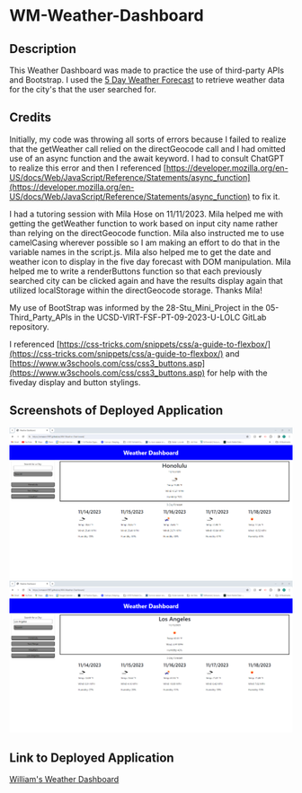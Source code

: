 # WM-Weather-Dashboard

## Description ##

This Weather Dashboard was made to practice the use of third-party APIs and Bootstrap. I used the [5 Day Weather Forecast](https://openweathermap.org/forecast5) to retrieve weather data for the city's that the user searched for. 

## Credits ## 

Initially, my code was throwing all sorts of errors because I failed to realize that the getWeather call relied on the directGeocode call and I had omitted use of an async function and the await keyword. I had to consult ChatGPT to realize this error and then I referenced [https://developer.mozilla.org/en-US/docs/Web/JavaScript/Reference/Statements/async_function](https://developer.mozilla.org/en-US/docs/Web/JavaScript/Reference/Statements/async_function) to fix it.

I had a tutoring session with Mila Hose on 11/11/2023. Mila helped me with getting the getWeather function to work based on input city name rather than relying on the directGeocode function. Mila also instructed me to use camelCasing wherever possible so I am making an effort to do that in the variable names in the script.js. Mila also helped me to get the date and weather icon to display in the five day forecast with DOM manipulation. Mila helped me to write a renderButtons function so that each previously searched city can be clicked again and have the results display again that utilized localStorage within the directGeocode storage. Thanks Mila!

My use of BootStrap was informed by the 28-Stu_Mini_Project in the 05-Third_Party_APIs in the UCSD-VIRT-FSF-PT-09-2023-U-LOLC GitLab repository.

I referenced [https://css-tricks.com/snippets/css/a-guide-to-flexbox/](https://css-tricks.com/snippets/css/a-guide-to-flexbox/) and [https://www.w3schools.com/css/css3_buttons.asp](https://www.w3schools.com/css/css3_buttons.asp) for help with the fiveday display and button stylings.


## Screenshots of Deployed Application ##
![Screenshot](assets/images/WM-Weather-Dashboard-Honolulu.png)
![Screenshot](assets/images/WM-Weather-Dashboard-Los-Angeles.png)


## Link to Deployed Application ##
[William's Weather Dashboard](https://wmason1997.github.io/WM-Weather-Dashboard/)